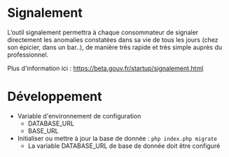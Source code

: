 # Signalement

L’outil signalement permettra à chaque consommateur de signaler directement les anomalies constatées dans sa vie de tous les jours (chez son épicier, dans un bar..), de manière très rapide et très simple auprès du professionnel.

Plus d'information ici : https://beta.gouv.fr/startup/signalement.html

# Développement

- Variable d'environnement de configuration
   - DATABASE_URL
   - BASE_URL
- Initialiser ou mettre à jour la base de donnée : `php index.php migrate`
   - La variable DATABASE_URL de base de donnée doit être configuré